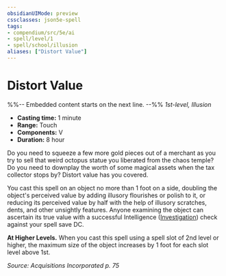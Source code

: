 ```yaml
---
obsidianUIMode: preview
cssclasses: json5e-spell
tags:
- compendium/src/5e/ai
- spell/level/1
- spell/school/illusion
aliases: ["Distort Value"]
---
```

# Distort Value
%%-- Embedded content starts on the next line. --%%
*1st-level, Illusion*  

- **Casting time:** 1 minute
- **Range:** Touch
- **Components:** V
- **Duration:** 8 hour

Do you need to squeeze a few more gold pieces out of a merchant as you try to sell that weird octopus statue you liberated from the chaos temple? Do you need to downplay the worth of some magical assets when the tax collector stops by? Distort value has you covered.

You cast this spell on an object no more than 1 foot on a side, doubling the object's perceived value by adding illusory flourishes or polish to it, or reducing its perceived value by half with the help of illusory scratches, dents, and other unsightly features. Anyone examining the object can ascertain its true value with a successful Intelligence ([Investigation](Mechanics/Rules/skills.md#Investigation)) check against your spell save DC.

**At Higher Levels.** When you cast this spell using a spell slot of 2nd level or higher, the maximum size of the object increases by 1 foot for each slot level above 1st.

*Source: Acquisitions Incorporated p. 75*